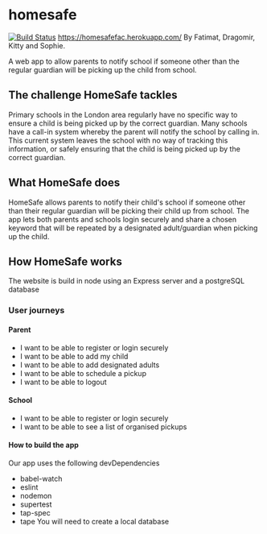 # homesafe
[![Build Status](https://travis-ci.org/fac-12/homesafe.svg?branch=master)](https://travis-ci.org/fac-12/homesafe)
https://homesafefac.herokuapp.com/
By Fatimat, Dragomir, Kitty and Sophie.

A web app to allow parents to notify school if someone other than the regular guardian will be picking up the child from school.

## The challenge HomeSafe tackles
Primary schools in the London area regularly have no specific way to ensure a child is being picked up by the correct guardian. Many schools have a call-in system whereby the parent will notify the school by calling in. This current system leaves the school with no way of tracking this information, or safely ensuring that the child is being picked up by the correct guardian.

## What HomeSafe does
HomeSafe allows parents to notify their child's school if someone other than their regular guardian will be picking their child up from school. The app lets both parents and schools login securely and share a chosen keyword that will be repeated by a designated adult/guardian when picking up the child.

## How HomeSafe works
The website is build in node using an Express server and a postgreSQL database

### User journeys
#### Parent
* I want to be able to register or login securely
* I want to be able to add my child
* I want to be able to add designated adults
* I want to be able to schedule a pickup
* I want to be able to logout

#### School
* I want to be able to register or login securely
* I want to be able to see a list of organised pickups

#### How to build the app
Our app uses the following devDependencies
* babel-watch
* eslint
* nodemon
* supertest
* tap-spec
* tape
You will need to create a local database
